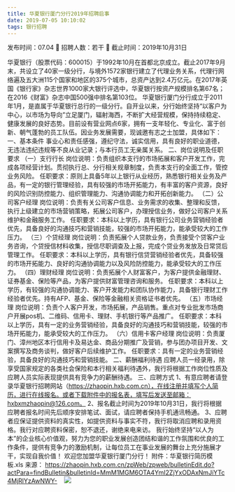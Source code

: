 ```yaml
---
title: 华夏银行厦门分行2019年招聘启事
date: 2019-07-05 10:10:02
tags: 银行招聘
---
```

发布时间：07.04   🌟   招聘人数：若干   🌈   截止时间：2019年10月31日
<!-- more -->
华夏银行（股票代码：600015）于1992年10月在首都北京成立。截止2017年9月末，共设立了40家一级分行，与境外1572家银行建立了代理业务关系，代理行网络遍及五大洲115个国家和地区的375个城市，总资产达到2.4万亿元。在2017年英国《银行家》杂志世界1000家大银行评选中，华夏银行按资产规模排名第67名；在2016《财富》杂志中国500强中排名第103位。
华夏银行厦门分行成立于2011年1月，是直属于华夏银行总行的一级分行。自开业以来，分行始终坚持“以客户为中心，以市场为导向”立足厦门，辐射海西，不断扩大经营规模，保持持续稳定、健康发展的良好态势。目前设有营业网点6家，拥有一支年轻化、专业化、富于创新、朝气蓬勃的员工队伍。因业务发展需要，现诚邀有志之士加盟，具体如下：
一、基本条件
事业心和责任感强，遵纪守法，诚实信用，具有良好的职业道德，无违法违纪违规等不良从业记录；与本行员工无亲属关系。
二、岗位说明及任职要求
（一）支行行长
岗位说明：负责组织本支行的市场拓展和客户开发工作，完成各项经营计划。贯彻执行总、分行相关规章制度，负责本支行的全面工作，管控业务风险。
任职要求：原则上具备5年以上银行从业经历，熟悉银行相关业务及产品，有一定的银行管理经验，具有较强的市场开拓能力，有丰富的客户资源，良好的风险识别防控能力、组织管理能力、沟通协调能力和开拓创新能力。
（二）公司客户经理
岗位说明：负责有关公司客户信息、业务需求的收集、整理和反馈，执行上级建立的市场营销策略，拓展公司客户，办理授信业务，做好公司客户关系维护和金融服务工作。
任职要求：本科以上学历，具有银行公司业务营销经验者优先，具备良好的沟通技巧和营销技能，较强的市场开拓能力，能承受较大的工作压力。
（三）个贷经理
岗位说明：负责拓展个人贷款业务，负责接受个贷客户业务咨询，个贷授信材料收集，授信尽职调查及上报，完成个贷业务发放及日常贷后管理工作。
任职要求：本科以上学历，具有银行信贷营销经验者优先，具备较强的市场开拓能力、良好的沟通协调能力以及风险防控能力，能承受较大的工作压力。
（四）理财经理
岗位说明：负责拓展个人财富客户，为客户提供金融理财、证券基金、保险等产品，为客户提供财富管理咨询和服务。
任职要求：本科以上学历，有较强的沟通协调能力、客户开发能力和团队协作能力，具备银行理财工作经验者优先。持有AFP、基金、保险等金融相关资格证书者优先。
（五）市场经理
岗位说明：负责个人客户开发，市场拓展，产品销售。重点对专业批发市场商户开展pos机、二维码、信用卡、理财、手机银行等产品推广。
任职要求：本科以上学历，具有一定的业务营销经验，具备良好的沟通技巧和营销技能，较强的市场开拓能力，能承受较大的工作压力。
（六）信用卡客户经理
岗位说明：负责厦门、漳州地区本行信用卡及易达金、商品分期推广及营销，参与团办项目开发、文案撰写及商务谈判，做好客户后续维护工作。
任职要求：具有一定的业务营销经验，具备良好的沟通技巧和营销技能。
二、薪酬福利待遇
应聘人员一经录用，除享受国家规定的各类社会保险和本行相关福利待遇外，我行将根据工作岗位性质及应聘人员实际表现提供具有竞争力的薪酬待遇。
三、应聘方式
1、有意应聘者请登录华夏银行招聘网站（https://zhaopin.hxb.com.cn），在线注册并填写个人简历，进行在线报名。或者下载附件中的报名表，填写后发送至邮箱：hxbxmzhaopin@126.com。
2、报名截止时间为2019年10月31日，我行将根据应聘者报名时间先后顺序安排笔试、面试，请应聘者保持手机通讯畅通。
3、应聘者应保证提供资料的真实性，如提供资料与事实不符，我行将取消应聘和录用资格。我行对应聘资料保密，恕不退还，谢绝来电来访。
我行始终坚持“以人为本”的企业核心价值观，努力为您的职业发展创造团结和谐的工作氛围和优良的工作条件，提供有竞争力的激励机制，让每位员工在事业发展的舞台上充分施展才干，实现自我价值！
欢迎您加盟华夏银行厦门分行！
附件：华夏银行简历模板.xls
来源：
https://zhaopin.hxb.com.cn/zpWeb/zpweb/bulletinEdit.do?actPara=findBulletin&bulletinId=MmM1MGM6OTA4YmI2ZjYxODAxNmJiYTc4MjRlYzAwNWY-
 
 ![](https://cdn.weiweiblog.cn/20181015134814.png)